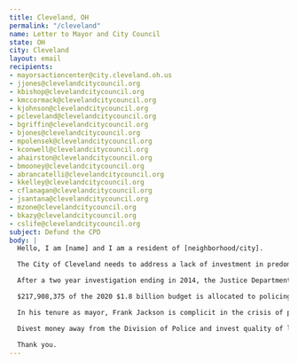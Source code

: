 ```yaml
---
title: Cleveland, OH
permalink: "/cleveland"
name: Letter to Mayor and City Council
state: OH
city: Cleveland
layout: email
recipients:
- mayorsactioncenter@city.cleveland.oh.us
- jjones@clevelandcitycouncil.org
- kbishop@clevelandcitycouncil.org
- kmccormack@clevelandcitycouncil.org
- kjohnson@clevelandcitycouncil.org
- pcleveland@clevelandcitycouncil.org
- bgriffin@clevelandcitycouncil.org
- bjones@clevelandcitycouncil.org
- mpolensek@clevelandcitycouncil.org
- kconwell@clevelandcitycouncil.org
- ahairston@clevelandcitycouncil.org
- bmooney@clevelandcitycouncil.org
- abrancatelli@clevelandcitycouncil.org
- kkelley@clevelandcitycouncil.org
- cflanagan@clevelandcitycouncil.org
- jsantana@clevelandcitycouncil.org
- mzone@clevelandcitycouncil.org
- bkazy@clevelandcitycouncil.org
- cslife@clevelandcitycouncil.org
subject: Defund the CPD
body: |
  Hello, I am [name] and I am a resident of [neighborhood/city].

  The City of Cleveland needs to address a lack of investment in predominantly Black and Brown communities and an over-investment in their criminalization. Although the current fiscal year city budget was approved in March, the City of Cleveland must reduce the Cleveland Police Department budget.

  After a two year investigation ending in 2014, the Justice Department cited CPD for abuse due to a pattern and practice of excessive force. We cannot rely on the Division of Police to “self-evaluate in order to improve in areas of training, efficient and effective delivery of services, officer safety, and community engagement” in the best interest of the public.

  $217,908,375 of the 2020 $1.8 billion budget is allocated to policing. Even though federal mandates from the settlement with the Justice Department require certain budget allocations for consent decree compliance, it is a despicable display of priorities that the 2020 Division of Police budget has increased by $10 million from 2019, an increase that is greater than the entire 2020 Department of Housing budget.

  In his tenure as mayor, Frank Jackson is complicit in the crisis of police brutality. Tragic killings of Black Clevelanders — including Timothy Russell, Malissa Williams, Tamir Rice, Desmond Franklin — have all happened under Mayor Jackson’s tenure. Mayor Jackson said on June 3rd, 2020 in an interview with The Appeal that a) he would not revisit reallocating police at this time b) we cannot rely on the government with regard to ending structural racism and police violence and we should instead look to philanthropy and the private sector. I demand the City of Cleveland reconsider and revisit these stances that are antithetical to social justice and ending police brutality.

  Divest money away from the Division of Police and invest quality of life for all through social services like education, housing, healthcare, cooperative businesses, community centers, and community-led organizations and projects. I know the Cleveland City Council cares about these issues, especially after the recent unanimous vote to declare racism a public health crisis. I ask that you continue to find sustainable, long-term change for the entire community. Research shows that a living wage, access to holistic health services and treatment, educational opportunity, and stable housing are far more successful at reducing crime than police or prisons.

  Thank you.
---
```


